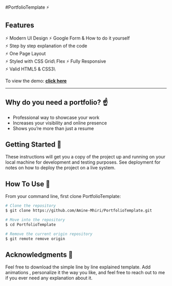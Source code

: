 #PortfolioTemplate ⚡️ 

## Features

⚡️ Modern UI Design
⚡️ Google Form & How to do it yourself\
⚡️ Step by step explanation of the code\
⚡️ One Page Layout\
⚡️ Styled with CSS Grid\ Flex
⚡️ Fully Responsive\
⚡️ Valid HTML5 & CSS3\


To view the demo: **[click here](https://the-simplefolio.netlify.app/)**

---

## Why do you need a portfolio? ☝️

- Professional way to showcase your work
- Increases your visibility and online presence
- Shows you’re more than just a resume

## Getting Started 🚀

These instructions will get you a copy of the project up and running on your local machine for development and testing purposes. See deployment for notes on how to deploy the project on a live system.


## How To Use 🔧

From your command line, first clone PortfolioTemplate:

```bash
# Clone the repository
$ git clone https://github.com/Amine-Mhiri/PortfolioTemplate.git

# Move into the repository
$ cd PortfolioTemplate

# Remove the current origin repository
$ git remote remove origin
```

## Acknowledgments 🎁

Feel free to download the simple line by line explained template. Add animations , personalize it the way you like, and feel free to reach out to me if you ever need any explanation about it.
